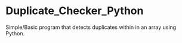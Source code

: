 # Duplicate_Checker_Python
Simple/Basic program that detects duplicates within in an array using Python.

